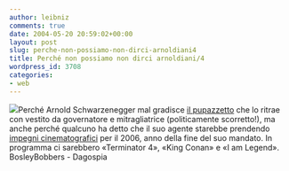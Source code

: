 ```yaml
---
author: leibniz
comments: true
date: 2004-05-20 20:59:02+00:00
layout: post
slug: perche-non-possiamo-non-dirci-arnoldiani4
title: Perché non possiamo non dirci arnoldiani/4
wordpress_id: 3708
categories:
- web
---
```


![](http://www.hindu.com/2003/10/07/images/2003100701261401.jpg)Perché Arnold Schwarzenegger mal gradisce [il pupazzetto](http://www.bosleybobbers.com/Merchant2/merchant.mvc?Screen=PROD&Product_Code=BB0054&Category_Code=01) che lo ritrae con vestito da governatore e mitragliatrice (politicamente scorretto!), ma anche perché qualcuno ha detto che il suo agente starebbe prendendo [impegni cinematografici](http://www.blognews.it/click/-3,60279/) per il 2006, anno della fine del suo mandato. In programma ci sarebbero «Terminator 4», «King Conan» e «I am Legend».
BosleyBobbers - Dagospia
